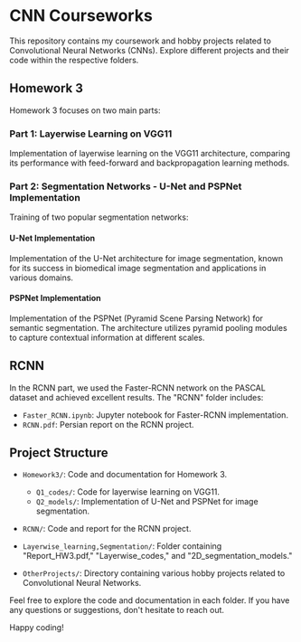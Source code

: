 # CNN Courseworks

This repository contains my coursework and hobby projects related to Convolutional Neural Networks (CNNs). Explore different projects and their code within the respective folders.

## Homework 3

Homework 3 focuses on two main parts:

### Part 1: Layerwise Learning on VGG11

Implementation of layerwise learning on the VGG11 architecture, comparing its performance with feed-forward and backpropagation learning methods.

### Part 2: Segmentation Networks - U-Net and PSPNet Implementation

Training of two popular segmentation networks:

#### U-Net Implementation
Implementation of the U-Net architecture for image segmentation, known for its success in biomedical image segmentation and applications in various domains.

#### PSPNet Implementation
Implementation of the PSPNet (Pyramid Scene Parsing Network) for semantic segmentation. The architecture utilizes pyramid pooling modules to capture contextual information at different scales.

## RCNN

In the RCNN part, we used the Faster-RCNN network on the PASCAL dataset and achieved excellent results. The "RCNN" folder includes:
- `Faster_RCNN.ipynb`: Jupyter notebook for Faster-RCNN implementation.
- `RCNN.pdf`: Persian report on the RCNN project.

## Project Structure

- `Homework3/`: Code and documentation for Homework 3.
  - `Q1_codes/`: Code for layerwise learning on VGG11.
  - `Q2_models/`: Implementation of U-Net and PSPNet for image segmentation.
- `RCNN/`: Code and report for the RCNN project.
- `Layerwise_learning,Segmentation/`: Folder containing "Report_HW3.pdf," "Layerwise_codes," and "2D_segmentation_models."

- `OtherProjects/`: Directory containing various hobby projects related to Convolutional Neural Networks.

Feel free to explore the code and documentation in each folder. If you have any questions or suggestions, don't hesitate to reach out.

Happy coding!

